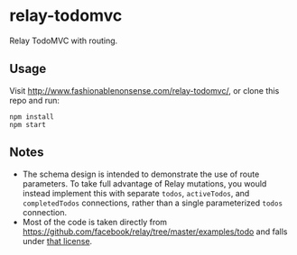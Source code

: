 # relay-todomvc
Relay TodoMVC with routing.

## Usage

Visit http://www.fashionablenonsense.com/relay-todomvc/, or clone this repo and run:

```shell
npm install
npm start
```

## Notes

- The schema design is intended to demonstrate the use of route parameters. To take full advantage of Relay mutations, you would instead implement this with separate `todos`, `activeTodos`, and `completedTodos` connections, rather than a single parameterized `todos` connection.
- Most of the code is taken directly from https://github.com/facebook/relay/tree/master/examples/todo and falls under [that license](https://github.com/facebook/relay/tree/master/examples/todo#license).
